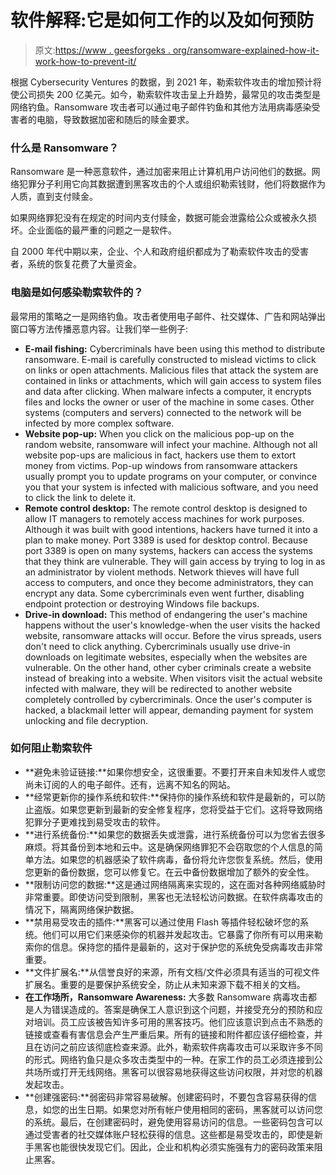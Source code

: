 # 软件解释:它是如何工作的以及如何预防

> 原文:[https://www . geesforgeks . org/ransomware-explained-how-it-work-how-to-prevent-it/](https://www.geeksforgeeks.org/ransomware-explained-how-it-works-and-how-to-prevent-it/)

根据 Cybersecurity Ventures 的数据，到 2021 年，勒索软件攻击的增加预计将使公司损失 200 亿美元。如今，勒索软件攻击呈上升趋势，最常见的攻击类型是网络钓鱼。Ransomware 攻击者可以通过电子邮件钓鱼和其他方法用病毒感染受害者的电脑，导致数据加密和随后的赎金要求。

### 什么是 Ransomware？

Ransomware 是一种恶意软件，通过加密来阻止计算机用户访问他们的数据。网络犯罪分子利用它向其数据遭到黑客攻击的个人或组织勒索钱财，他们将数据作为人质，直到支付赎金。

如果网络罪犯没有在规定的时间内支付赎金，数据可能会泄露给公众或被永久损坏。企业面临的最严重的问题之一是软件。

自 2000 年代中期以来，企业、个人和政府组织都成为了勒索软件攻击的受害者，系统的恢复花费了大量资金。

### 电脑是如何感染勒索软件的？

最常用的策略之一是网络钓鱼。攻击者使用电子邮件、社交媒体、广告和网站弹出窗口等方法传播恶意内容。让我们举一些例子:

*   **E-mail fishing:** Cybercriminals have been using this method to distribute ransomware. E-mail is carefully constructed to mislead victims to click on links or open attachments. Malicious files that attack the system are contained in links or attachments, which will gain access to system files and data after clicking. When malware infects a computer, it encrypts files and locks the owner or user of the machine in some cases. Other systems (computers and servers) connected to the network will be infected by more complex software.
*   **Website pop-up:** When you click on the malicious pop-up on the random website, ransomware will infect your machine. Although not all website pop-ups are malicious in fact, hackers use them to extort money from victims. Pop-up windows from ransomware attackers usually prompt you to update programs on your computer, or convince you that your system is infected with malicious software, and you need to click the link to delete it.
*   **Remote control desktop:** The remote control desktop is designed to allow IT managers to remotely access machines for work purposes. Although it was built with good intentions, hackers have turned it into a plan to make money. Port 3389 is used for desktop control. Because port 3389 is open on many systems, hackers can access the systems that they think are vulnerable. They will gain access by trying to log in as an administrator by violent methods. Network thieves will have full access to computers, and once they become administrators, they can encrypt any data. Some cybercriminals even went further, disabling endpoint protection or destroying Windows file backups.
*   **Drive-in download:** This method of endangering the user's machine happens without the user's knowledge-when the user visits the hacked website, ransomware attacks will occur. Before the virus spreads, users don't need to click anything. Cybercriminals usually use drive-in downloads on legitimate websites, especially when the websites are vulnerable. On the other hand, other cyber criminals create a website instead of breaking into a website. When visitors visit the actual website infected with malware, they will be redirected to another website completely controlled by cybercriminals. Once the user's computer is hacked, a blackmail letter will appear, demanding payment for system unlocking and file decryption.

### 如何阻止勒索软件

*   **避免未验证链接:**如果你想安全，这很重要。不要打开来自未知发件人或您尚未订阅的人的电子邮件。还有，远离不知名的网站。
*   **经常更新你的操作系统和软件:**保持你的操作系统和软件是最新的，可以防止盗版。如果您更新到最新的安全修复程序，您将受益于它们。这将导致网络犯罪分子更难找到易受攻击的软件。
*   **进行系统备份:**如果您的数据丢失或泄露，进行系统备份可以为您省去很多麻烦。将其备份到本地和云中。这是确保网络罪犯不会窃取您的个人信息的简单方法。如果您的机器感染了软件病毒，备份将允许您恢复系统。然后，使用您更新的备份数据，您可以修复它。在云中备份数据增加了额外的安全性。
*   **限制访问您的数据:**这是通过网络隔离来实现的，这在面对各种网络威胁时非常重要。即使访问受到限制，黑客也无法轻松访问数据。在软件病毒攻击的情况下，隔离网络保护数据。
*   **禁用易受攻击的插件:**黑客可以通过使用 Flash 等插件轻松破坏您的系统。他们可以用它们来感染你的机器并发起攻击。它暴露了你所有可以用来勒索你的信息。保持您的插件是最新的，这对于保护您的系统免受病毒攻击非常重要。
*   **文件扩展名:**从信誉良好的来源，所有文档/文件必须具有适当的可视文件扩展名。重要的是要保护系统安全，防止从未知来源下载不相关的文档。
*   **在工作场所，Ransomware Awareness:** 大多数 Ransomware 病毒攻击都是人为错误造成的。答案是确保工人意识到这个问题，并接受充分的预防和应对培训。员工应该被告知许多可用的黑客技巧。他们应该意识到点击不熟悉的链接或查看有害信息会产生严重后果。所有的链接和附件都应该仔细检查，并且在访问之前应该彻底检查来源。此外，勒索软件病毒攻击可以采取许多不同的形式。网络钓鱼只是众多攻击类型中的一种。在家工作的员工必须连接到公共场所或打开无线网络。黑客可以很容易地获得这些访问权限，并对您的机器发起攻击。
*   **创建强密码:**弱密码非常容易破解。创建密码时，不要包含容易获得的信息，如您的出生日期。如果您对所有帐户使用相同的密码，黑客就可以访问您的系统。最后，在创建密码时，避免使用容易访问的信息。一些密码包含可以通过受害者的社交媒体账户轻松获得的信息。这些都是易受攻击的，即使是新手黑客也能很快发现它们。因此，企业和机构必须实施强有力的密码政策来阻止黑客。